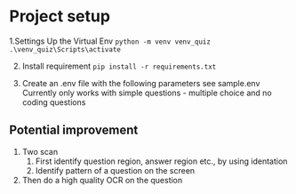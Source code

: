 
# Project setup
1.Settings Up the Virtual Env
`python -m venv venv_quiz`
`.\venv_quiz\Scripts\activate`

2. Install requirement
`pip install -r requirements.txt`

3. Create an .env file with the following parameters
see sample.env
Currently only works with simple questions - multiple choice and no coding questions
## Potential improvement
1. Two scan 
   1. First identify question region, answer region etc., by using identation 
   2. Identify pattern of a question on the screen 
2. Then do a high quality OCR on the question


